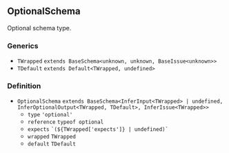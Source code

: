 OptionalSchema
--------------

Optional schema type.

### Generics

*   `TWrapped` `extends BaseSchema<unknown, unknown, BaseIssue<unknown>>`
*   `TDefault` `extends Default<TWrapped, undefined>`

### Definition

*   `OptionalSchema` `extends BaseSchema<InferInput<TWrapped> | undefined, InferOptionalOutput<TWrapped, TDefault>, InferIssue<TWrapped>>`
    *   `type` `'optional'`
    *   `reference` `typeof optional`
    *   `expects` `` `(${TWrapped['expects']} | undefined)` ``
    *   `wrapped` `TWrapped`
    *   `default` `TDefault`